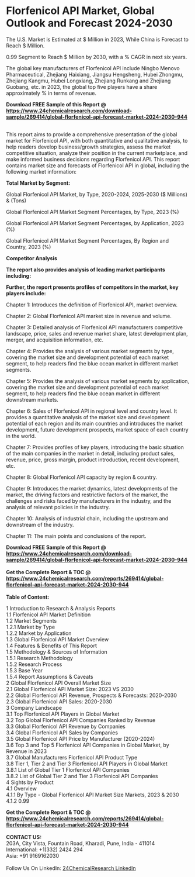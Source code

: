 <h1>Florfenicol API Market, Global Outlook and Forecast 2024-2030</h1><p>
The U.S. Market is Estimated at $ Million in 2023, While China is Forecast to Reach $ Million.</p><p>
0.99 Segment to Reach $ Million by 2030, with a % CAGR in next six years.</p><p>
The global key manufacturers of Florfenicol API include Ningbo Menovo Pharmaceutical, Zhejiang Haixiang, Jiangsu Hengsheng, Hubei Zhongmu, Zhejiang Kangmu, Hubei Longxiang, Zhejiang Runkang and Zhejiang Guobang, etc. in 2023, the global top five players have a share approximately % in terms of revenue.</p><div><b>Download FREE Sample of this Report @ 
            <a href="https://www.24chemicalresearch.com/download-sample/269414/global-florfenicol-api-forecast-market-2024-2030-944">
            https://www.24chemicalresearch.com/download-sample/269414/global-florfenicol-api-forecast-market-2024-2030-944</a></b></div><br><p>
This report aims to provide a comprehensive presentation of the global market for Florfenicol API, with both quantitative and qualitative analysis, to help readers develop business/growth strategies, assess the market competitive situation, analyze their position in the current marketplace, and make informed business decisions regarding Florfenicol API. This report contains market size and forecasts of Florfenicol API in global, including the following market information:
</p><p>
<strong>Total Market by Segment:</strong></p><p>
Global Florfenicol API Market, by Type, 2020-2024, 2025-2030 ($ Millions) &amp; (Tons)</p><p>
Global Florfenicol API Market Segment Percentages, by Type, 2023 (%)</p><p>
</p><p>
Global Florfenicol API Market Segment Percentages, by Application, 2023 (%)</p><p>
</p><p>
Global Florfenicol API Market Segment Percentages, By Region and Country, 2023 (%)</p><p>
</p><p>
<strong>Competitor Analysis</strong></p><p>
<strong>The report also provides analysis of leading market participants including:</strong></p><p>
</p><p>
<strong>Further, the report presents profiles of competitors in the market, key players include:</strong></p><p>
</p><p>
Chapter 1: Introduces the definition of Florfenicol API, market overview.</p><p>
Chapter 2: Global Florfenicol API market size in revenue and volume.</p><p>
Chapter 3: Detailed analysis of Florfenicol API manufacturers competitive landscape, price, sales and revenue market share, latest development plan, merger, and acquisition information, etc.</p><p>
Chapter 4: Provides the analysis of various market segments by type, covering the market size and development potential of each market segment, to help readers find the blue ocean market in different market segments.</p><p>
Chapter 5: Provides the analysis of various market segments by application, covering the market size and development potential of each market segment, to help readers find the blue ocean market in different downstream markets.</p><p>
Chapter 6: Sales of Florfenicol API in regional level and country level. It provides a quantitative analysis of the market size and development potential of each region and its main countries and introduces the market development, future development prospects, market space of each country in the world.</p><p>
Chapter 7: Provides profiles of key players, introducing the basic situation of the main companies in the market in detail, including product sales, revenue, price, gross margin, product introduction, recent development, etc.</p><p>
Chapter 8: Global Florfenicol API capacity by region &amp; country.</p><p>
Chapter 9: Introduces the market dynamics, latest developments of the market, the driving factors and restrictive factors of the market, the challenges and risks faced by manufacturers in the industry, and the analysis of relevant policies in the industry.</p><p>
Chapter 10: Analysis of industrial chain, including the upstream and downstream of the industry.</p><p>
Chapter 11: The main points and conclusions of the report.</p><div><b>Download FREE Sample of this Report @ 
            <a href="https://www.24chemicalresearch.com/download-sample/269414/global-florfenicol-api-forecast-market-2024-2030-944">
            https://www.24chemicalresearch.com/download-sample/269414/global-florfenicol-api-forecast-market-2024-2030-944</a></b></div><br><div><b>Get the Complete Report & TOC @ 
            <a href="https://www.24chemicalresearch.com/reports/269414/global-florfenicol-api-forecast-market-2024-2030-944">
            https://www.24chemicalresearch.com/reports/269414/global-florfenicol-api-forecast-market-2024-2030-944</a></b></div><br>
            <b>Table of Content:</b><p>1 Introduction to Research & Analysis Reports<br />
    1.1 Florfenicol API Market Definition<br />
    1.2 Market Segments<br />
        1.2.1 Market by Type<br />
        1.2.2 Market by Application<br />
    1.3 Global Florfenicol API Market Overview<br />
    1.4 Features & Benefits of This Report<br />
    1.5 Methodology & Sources of Information<br />
        1.5.1 Research Methodology<br />
        1.5.2 Research Process<br />
        1.5.3 Base Year<br />
        1.5.4 Report Assumptions & Caveats<br />
2 Global Florfenicol API Overall Market Size<br />
    2.1 Global Florfenicol API Market Size: 2023 VS 2030<br />
    2.2 Global Florfenicol API Revenue, Prospects & Forecasts: 2020-2030<br />
    2.3 Global Florfenicol API Sales: 2020-2030<br />
3 Company Landscape<br />
    3.1 Top Florfenicol API Players in Global Market<br />
    3.2 Top Global Florfenicol API Companies Ranked by Revenue<br />
    3.3 Global Florfenicol API Revenue by Companies<br />
    3.4 Global Florfenicol API Sales by Companies<br />
    3.5 Global Florfenicol API Price by Manufacturer (2020-2024)<br />
    3.6 Top 3 and Top 5 Florfenicol API Companies in Global Market, by Revenue in 2023<br />
    3.7 Global Manufacturers Florfenicol API Product Type<br />
    3.8 Tier 1, Tier 2 and Tier 3 Florfenicol API Players in Global Market<br />
        3.8.1 List of Global Tier 1 Florfenicol API Companies<br />
        3.8.2 List of Global Tier 2 and Tier 3 Florfenicol API Companies<br />
4 Sights by Product<br />
    4.1 Overview<br />
        4.1.1 By Type - Global Florfenicol API Market Size Markets, 2023 & 2030<br />
        4.1.2 0.99<br />
       </p><div><b>Get the Complete Report & TOC @ 
            <a href="https://www.24chemicalresearch.com/reports/269414/global-florfenicol-api-forecast-market-2024-2030-944">
            https://www.24chemicalresearch.com/reports/269414/global-florfenicol-api-forecast-market-2024-2030-944</a></b></div><br><b>CONTACT US:</b><br>
            203A, City Vista, Fountain Road, Kharadi, Pune, India - 411014<br>
            International: +1(332) 2424 294<br>
            Asia: +91 9169162030 <br><br>
            Follow Us On LinkedIn: <a href="https://www.linkedin.com/company/24chemicalresearch/">24ChemicalResearch LinkedIn</a>